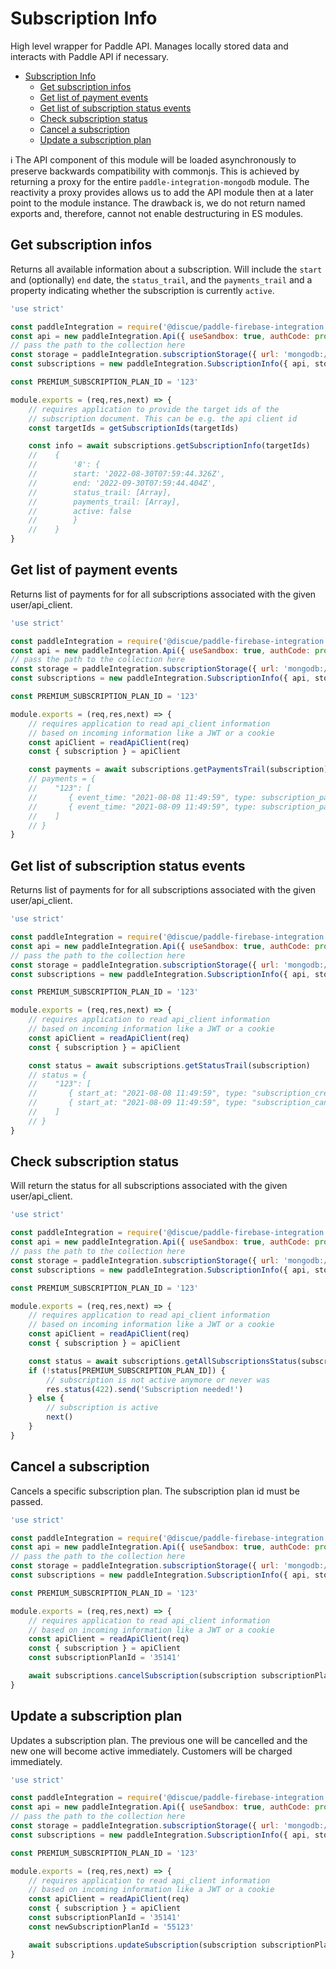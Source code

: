 # Subscription Info
High level wrapper for Paddle API. Manages locally stored data and interacts with Paddle API if necessary.

- [Subscription Info](#subscription-info)
  - [Get subscription infos](#get-subscription-infos)
  - [Get list of payment events](#get-list-of-payment-events)
  - [Get list of subscription status events](#get-list-of-subscription-status-events)
  - [Check subscription status](#check-subscription-status)
  - [Cancel a subscription](#cancel-a-subscription)
  - [Update a subscription plan](#update-a-subscription-plan)

:information_source: The API component of this module will be loaded asynchronously to preserve backwards compatibility with commonjs. This is achieved by returning a proxy for the entire `paddle-integration-mongodb` module. The reactivity a proxy provides allows us to add the API module then at a later point to the module instance. The drawback is, we do not return named exports and, therefore, cannot not enable destructuring in ES modules.

## Get subscription infos
Returns all available information about a subscription. Will include the `start` and (optionally) `end` date, the `status_trail`, and the `payments_trail` and a property indicating whether the subscription is currently `active`.

```js
'use strict'

const paddleIntegration = require('@discue/paddle-firebase-integration')
const api = new paddleIntegration.Api({ useSandbox: true, authCode: process.env.AUTH_CODE, vendorId: process.env.VENDOR_ID })
// pass the path to the collection here
const storage = paddleIntegration.subscriptionStorage({ url: 'mongodb://localhost:27017' })
const subscriptions = new paddleIntegration.SubscriptionInfo({ api, storage })

const PREMIUM_SUBSCRIPTION_PLAN_ID = '123'

module.exports = (req,res,next) => {
    // requires application to provide the target ids of the
    // subscription document. This can be e.g. the api client id
    const targetIds = getSubscriptionIds(targetIds)

    const info = await subscriptions.getSubscriptionInfo(targetIds)
    //    {
    //        '8': {
    //        start: '2022-08-30T07:59:44.326Z',
    //        end: '2022-09-30T07:59:44.404Z',
    //        status_trail: [Array],
    //        payments_trail: [Array],
    //        active: false
    //        }
    //    }
}
```

## Get list of payment events
Returns list of payments for for all subscriptions associated with the given user/api_client.

```js
'use strict'

const paddleIntegration = require('@discue/paddle-firebase-integration')
const api = new paddleIntegration.Api({ useSandbox: true, authCode: process.env.AUTH_CODE, vendorId: process.env.VENDOR_ID })
// pass the path to the collection here
const storage = paddleIntegration.subscriptionStorage({ url: 'mongodb://localhost:27017' })
const subscriptions = new paddleIntegration.SubscriptionInfo({ api, storage })

const PREMIUM_SUBSCRIPTION_PLAN_ID = '123'

module.exports = (req,res,next) => {
    // requires application to read api_client information 
    // based on incoming information like a JWT or a cookie
    const apiClient = readApiClient(req)
    const { subscription } = apiClient

    const payments = await subscriptions.getPaymentsTrail(subscription)
    // payments = {
    //    "123": [
    //       { event_time: "2021-08-08 11:49:59", type: subscription_payment_failed", ...},
    //       { event_time: "2021-08-09 11:49:59", type: subscription_payment_succeeded", ...},
    //    ]
    // }
}
```

## Get list of subscription status events
Returns list of payments for for all subscriptions associated with the given user/api_client.

```js
'use strict'

const paddleIntegration = require('@discue/paddle-firebase-integration')
const api = new paddleIntegration.Api({ useSandbox: true, authCode: process.env.AUTH_CODE, vendorId: process.env.VENDOR_ID })
// pass the path to the collection here
const storage = paddleIntegration.subscriptionStorage({ url: 'mongodb://localhost:27017' })
const subscriptions = new paddleIntegration.SubscriptionInfo({ api, storage })

const PREMIUM_SUBSCRIPTION_PLAN_ID = '123'

module.exports = (req,res,next) => {
    // requires application to read api_client information 
    // based on incoming information like a JWT or a cookie
    const apiClient = readApiClient(req)
    const { subscription } = apiClient

    const status = await subscriptions.getStatusTrail(subscription)
    // status = {
    //    "123": [
    //       { start_at: "2021-08-08 11:49:59", type: "subscription_created", ... },
    //       { start_at: "2021-08-09 11:49:59", type: "subscription_cancelled", ... },
    //    ]
    // }
}
```

## Check subscription status
Will return the status for all subscriptions associated with the given user/api_client.

```js
'use strict'

const paddleIntegration = require('@discue/paddle-firebase-integration')
const api = new paddleIntegration.Api({ useSandbox: true, authCode: process.env.AUTH_CODE, vendorId: process.env.VENDOR_ID })
// pass the path to the collection here
const storage = paddleIntegration.subscriptionStorage({ url: 'mongodb://localhost:27017' })
const subscriptions = new paddleIntegration.SubscriptionInfo({ api, storage })

const PREMIUM_SUBSCRIPTION_PLAN_ID = '123'

module.exports = (req,res,next) => {
    // requires application to read api_client information 
    // based on incoming information like a JWT or a cookie
    const apiClient = readApiClient(req)
    const { subscription } = apiClient

    const status = await subscriptions.getAllSubscriptionsStatus(subscription)
    if (!status[PREMIUM_SUBSCRIPTION_PLAN_ID]) {
        // subscription is not active anymore or never was
        res.status(422).send('Subscription needed!')
    } else {
        // subscription is active
        next()
    }
}
```

## Cancel a subscription
Cancels a specific subscription plan. The subscription plan id must be passed.

```js
'use strict'

const paddleIntegration = require('@discue/paddle-firebase-integration')
const api = new paddleIntegration.Api({ useSandbox: true, authCode: process.env.AUTH_CODE, vendorId: process.env.VENDOR_ID })
// pass the path to the collection here
const storage = paddleIntegration.subscriptionStorage({ url: 'mongodb://localhost:27017' })
const subscriptions = new paddleIntegration.SubscriptionInfo({ api, storage })

const PREMIUM_SUBSCRIPTION_PLAN_ID = '123'

module.exports = (req,res,next) => {
    // requires application to read api_client information 
    // based on incoming information like a JWT or a cookie
    const apiClient = readApiClient(req)
    const { subscription } = apiClient
    const subscriptionPlanId = '35141'

    await subscriptions.cancelSubscription(subscription subscriptionPlanId)
}
```

## Update a subscription plan
Updates a subscription plan. The previous one will be cancelled and the new one will become active immediately. Customers will be charged immediately.

```js
'use strict'

const paddleIntegration = require('@discue/paddle-firebase-integration')
const api = new paddleIntegration.Api({ useSandbox: true, authCode: process.env.AUTH_CODE, vendorId: process.env.VENDOR_ID })
// pass the path to the collection here
const storage = paddleIntegration.subscriptionStorage({ url: 'mongodb://localhost:27017' })
const subscriptions = new paddleIntegration.SubscriptionInfo({ api, storage })

const PREMIUM_SUBSCRIPTION_PLAN_ID = '123'

module.exports = (req,res,next) => {
    // requires application to read api_client information 
    // based on incoming information like a JWT or a cookie
    const apiClient = readApiClient(req)
    const { subscription } = apiClient
    const subscriptionPlanId = '35141'
    const newSubscriptionPlanId = '55123'

    await subscriptions.updateSubscription(subscription subscriptionPlanId, newSubscriptionPlanId)
}
```